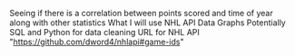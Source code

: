 Seeing if there is a correlation between points scored and time of year along with other statistics
    What I will use
        NHL API Data
        Graphs
        Potentially SQL and Python for data cleaning
        URL for NHL API "https://github.com/dword4/nhlapi#game-ids"